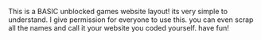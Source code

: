 This is a BASIC unblocked games website layout! its very simple to understand. I give permission for everyone to use this. you can even scrap all the names and call it your website you coded yourself. have fun!

